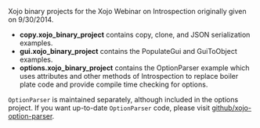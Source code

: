 Xojo binary projects for the Xojo Webinar on Introspection originally given
on 9/30/2014.

* **copy.xojo_binary_project** contains copy, clone, and JSON serialization examples.
* **gui.xojo_binary_project** contains the PopulateGui and GuiToObject examples.
* **options.xojo_binary_project** contains the OptionParser example which uses attributes
  and other methods of Introspection to replace boiler plate code and provide compile time
  checking for options.

`OptionParser` is maintained separately, although included in the options project. If you
want up-to-date `OptionParser` code, please visit
[github/xojo-option-parser](https://github.com/jcowgar/xojo-option-parser).